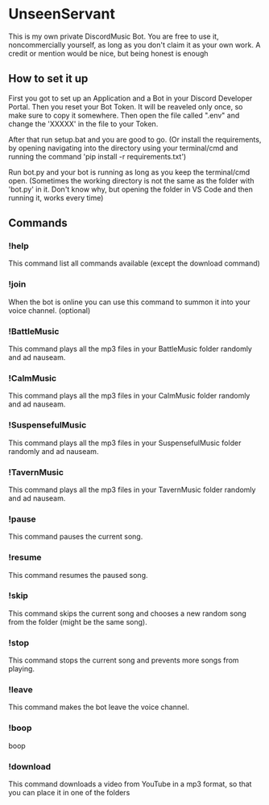 # UnseenServant

This is my own private DiscordMusic Bot.
You are free to use it, noncommercially yourself, as long as you don't claim it as your own work.
A credit or mention would be nice, but being honest is enough

## How to set it up

First you got to set up an Application and a Bot in your Discord Developer Portal. Then you reset your Bot Token. It will be reaveled only once, so make sure to copy it somewhere. Then open the file called ".env" and change the 'XXXXX' in the file to your Token.

After that run setup.bat and you are good to go. (Or install the requirements, by opening navigating into the directory using your terminal/cmd and running the command 'pip install -r requirements.txt')

Run bot.py and your bot is running as long as you keep the terminal/cmd open. (Sometimes the working directory is not the same as the folder with 'bot.py' in it. Don't know why, but opening the folder in VS Code and then running it, works every time)

## Commands

### !help

This command list all commands available (except the download command)

### !join

When the bot is online you can use this command to summon it into your voice channel. (optional)

### !BattleMusic

This command plays all the mp3 files in your BattleMusic folder randomly and ad nauseam.

### !CalmMusic

This command plays all the mp3 files in your CalmMusic folder randomly and ad nauseam.

### !SuspensefulMusic

This command plays all the mp3 files in your SuspensefulMusic folder randomly and ad nauseam.

### !TavernMusic

This command plays all the mp3 files in your TavernMusic folder randomly and ad nauseam.

### !pause

This command pauses the current song.

### !resume

This command resumes the paused song.

### !skip

This command skips the current song and chooses a new random song from the folder (might be the same song).

### !stop

This command stops the current song and prevents more songs from playing.

### !leave

This command makes the bot leave the voice channel.

### !boop

boop

### !download

This command downloads a video from YouTube in a mp3 format, so that you can place it in one of the folders
